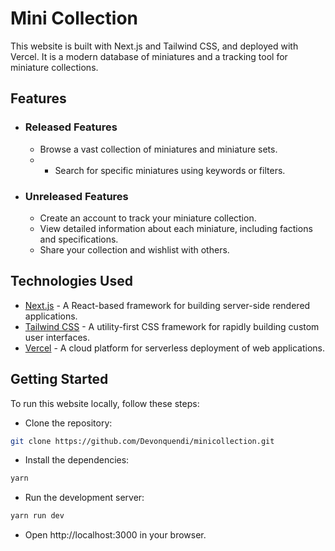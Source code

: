 # Mini Collection

This website is built with Next.js and Tailwind CSS, and deployed with Vercel. 
It is a modern database of miniatures and a tracking tool for miniature collections.

## Features

* ### Released Features
  * Browse a vast collection of miniatures and miniature sets.
  * * Search for specific miniatures using keywords or filters.
* ### Unreleased Features
  * Create an account to track your miniature collection.
  * View detailed information about each miniature, including factions and specifications.
  * Share your collection and wishlist with others.

## Technologies Used

* [Next.js](https://nextjs.org/) - A React-based framework for building server-side rendered applications.
* [Tailwind CSS](https://tailwindcss.com/) - A utility-first CSS framework for rapidly building custom user interfaces.
* [Vercel](https://vercel.com/dashboard) - A cloud platform for serverless deployment of web applications.

## Getting Started

To run this website locally, follow these steps:

* Clone the repository: 

```Bash 
git clone https://github.com/Devonquendi/minicollection.git
```
* Install the dependencies: 
```Bash
yarn
```
* Run the development server:
```Bash
yarn run dev
```
* Open http://localhost:3000 in your browser.